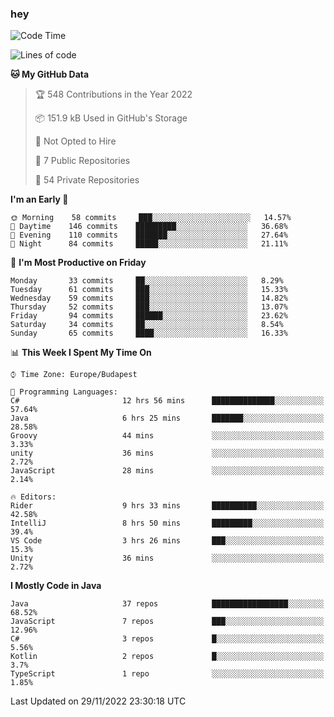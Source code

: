 ### hey

<!--START_SECTION:waka-->
![Code Time](http://img.shields.io/badge/Code%20Time-838%20hrs%204%20mins-blue)

![Lines of code](https://img.shields.io/badge/From%20Hello%20World%20I%27ve%20Written-568%20Thousand%20lines%20of%20code-blue)

**🐱 My GitHub Data** 

> 🏆 548 Contributions in the Year 2022
 > 
> 📦 151.9 kB Used in GitHub's Storage 
 > 
> 🚫 Not Opted to Hire
 > 
> 📜 7 Public Repositories 
 > 
> 🔑 54 Private Repositories  
 > 
**I'm an Early 🐤** 

```text
🌞 Morning    58 commits     ███░░░░░░░░░░░░░░░░░░░░░░   14.57% 
🌆 Daytime    146 commits    █████████░░░░░░░░░░░░░░░░   36.68% 
🌃 Evening    110 commits    ███████░░░░░░░░░░░░░░░░░░   27.64% 
🌙 Night      84 commits     █████░░░░░░░░░░░░░░░░░░░░   21.11%

```
📅 **I'm Most Productive on Friday** 

```text
Monday       33 commits     ██░░░░░░░░░░░░░░░░░░░░░░░   8.29% 
Tuesday      61 commits     ███░░░░░░░░░░░░░░░░░░░░░░   15.33% 
Wednesday    59 commits     ███░░░░░░░░░░░░░░░░░░░░░░   14.82% 
Thursday     52 commits     ███░░░░░░░░░░░░░░░░░░░░░░   13.07% 
Friday       94 commits     ██████░░░░░░░░░░░░░░░░░░░   23.62% 
Saturday     34 commits     ██░░░░░░░░░░░░░░░░░░░░░░░   8.54% 
Sunday       65 commits     ████░░░░░░░░░░░░░░░░░░░░░   16.33%

```


📊 **This Week I Spent My Time On** 

```text
⌚︎ Time Zone: Europe/Budapest

💬 Programming Languages: 
C#                       12 hrs 56 mins      ██████████████░░░░░░░░░░░   57.64% 
Java                     6 hrs 25 mins       ███████░░░░░░░░░░░░░░░░░░   28.58% 
Groovy                   44 mins             ░░░░░░░░░░░░░░░░░░░░░░░░░   3.33% 
unity                    36 mins             ░░░░░░░░░░░░░░░░░░░░░░░░░   2.72% 
JavaScript               28 mins             ░░░░░░░░░░░░░░░░░░░░░░░░░   2.14%

🔥 Editors: 
Rider                    9 hrs 33 mins       ██████████░░░░░░░░░░░░░░░   42.58% 
IntelliJ                 8 hrs 50 mins       █████████░░░░░░░░░░░░░░░░   39.4% 
VS Code                  3 hrs 26 mins       ███░░░░░░░░░░░░░░░░░░░░░░   15.3% 
Unity                    36 mins             ░░░░░░░░░░░░░░░░░░░░░░░░░   2.72%

```

**I Mostly Code in Java** 

```text
Java                     37 repos            █████████████████░░░░░░░░   68.52% 
JavaScript               7 repos             ███░░░░░░░░░░░░░░░░░░░░░░   12.96% 
C#                       3 repos             █░░░░░░░░░░░░░░░░░░░░░░░░   5.56% 
Kotlin                   2 repos             █░░░░░░░░░░░░░░░░░░░░░░░░   3.7% 
TypeScript               1 repo              ░░░░░░░░░░░░░░░░░░░░░░░░░   1.85%

```



 Last Updated on 29/11/2022 23:30:18 UTC
<!--END_SECTION:waka-->
